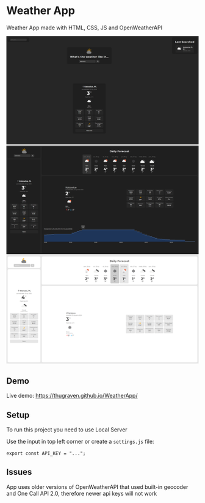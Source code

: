 # Weather App

Weather App made with HTML, CSS, JS and OpenWeatherAPI

![Main Page](image_1.png)
![More info page in Dark Theme](image_2.png)
![More info page in Light Theme](image_3.png)

## Demo

Live demo: https://thugraven.github.io/WeatherApp/

## Setup

To run this project you need to use Local Server

Use the input in top left corner or create a 
```settings.js``` file:
```
export const API_KEY = "...";
```

## Issues

App uses older versions of OpenWeatherAPI that used built-in geocoder and One Call API 2.0, therefore newer api keys will not work

